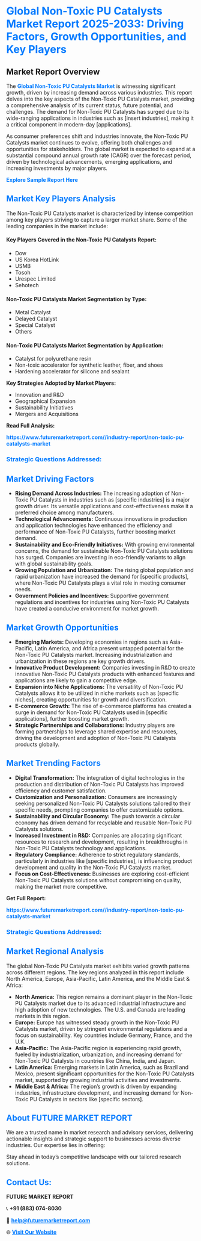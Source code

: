 <h1 style="color: #007BFF;">Global Non-Toxic PU Catalysts Market Report 2025-2033: Driving Factors, Growth Opportunities, and Key Players</h1>

<section id="overview">
<h2>Market Report Overview</h2>
<p>The <a href="https://www.futuremarketreport.com//industry-report/non-toxic-pu-catalysts-market" style="color: #007BFF; text-decoration: none;"><strong>Global Non-Toxic PU Catalysts Market</strong></a> is witnessing significant growth, driven by increasing demand across various industries. This report delves into the key aspects of the Non-Toxic PU Catalysts market, providing a comprehensive analysis of its current status, future potential, and challenges. The demand for Non-Toxic PU Catalysts has surged due to its wide-ranging applications in industries such as [insert industries], making it a critical component in modern-day [applications].</p>
<p>As consumer preferences shift and industries innovate, the Non-Toxic PU Catalysts market continues to evolve, offering both challenges and opportunities for stakeholders. The global market is expected to expand at a substantial compound annual growth rate (CAGR) over the forecast period, driven by technological advancements, emerging applications, and increasing investments by major players.</p>
</section>

<section id="overview">
<p><a href="https://www.futuremarketreport.com//request-sample/reportId=52959" style="color: #007BFF; text-decoration: none;"><strong>Explore Sample Report Here</strong></a></p>
</section>

<section id="key-players">
<h2 style="color: #007BFF;">Market Key Players Analysis</h2>
<p>The Non-Toxic PU Catalysts market is characterized by intense competition among key players striving to capture a larger market share. Some of the leading companies in the market include:</p>
<h4>Key Players Covered in the Non-Toxic PU Catalysts Report:</h4>
<ul><li>Dow</li><li>US Korea HotLink</li><li>USMB</li><li>Tosoh</li><li>Urespec Limited</li><li>Sehotech</li></ul>
<h4>Non-Toxic PU Catalysts Market Segmentation by Type:</h4>
<ul><li>Metal Catalyst</li><li>Delayed Catalyst</li><li>Special Catalyst</li><li>Others</li></ul>

<h4>Non-Toxic PU Catalysts Market Segmentation by Application:</h4>
<ul><li>Catalyst for polyurethane resin</li><li>Non-toxic accelerator for synthetic leather, fiber, and shoes</li><li>Hardening accelerator for silicone and sealant</li></ul>
<p><strong>Key Strategies Adopted by Market Players:</strong></p>
<ul>
<li>Innovation and R&D</li>
<li>Geographical Expansion</li>
<li>Sustainability Initiatives</li>
<li>Mergers and Acquisitions</li>
</ul>
</section>

<section>
<p><strong>Read Full Analysis: </strong></p><a href="https://www.futuremarketreport.com//industry-report/non-toxic-pu-catalysts-market" style="color: #007BFF; text-decoration: none;"><strong>https://www.futuremarketreport.com//industry-report/non-toxic-pu-catalysts-market</strong></a>
<h3 style="color: #007BFF;">Strategic Questions Addressed:</h3>
</section>

<section id="driving-factors">
<h2 style="color: #007BFF;">Market Driving Factors</h2>
<ul>
<li><strong>Rising Demand Across Industries:</strong> The increasing adoption of Non-Toxic PU Catalysts in industries such as [specific industries] is a major growth driver. Its versatile applications and cost-effectiveness make it a preferred choice among manufacturers.</li>
<li><strong>Technological Advancements:</strong> Continuous innovations in production and application technologies have enhanced the efficiency and performance of Non-Toxic PU Catalysts, further boosting market demand.</li>
<li><strong>Sustainability and Eco-Friendly Initiatives:</strong> With growing environmental concerns, the demand for sustainable Non-Toxic PU Catalysts solutions has surged. Companies are investing in eco-friendly variants to align with global sustainability goals.</li>
<li><strong>Growing Population and Urbanization:</strong> The rising global population and rapid urbanization have increased the demand for [specific products], where Non-Toxic PU Catalysts plays a vital role in meeting consumer needs.</li>
<li><strong>Government Policies and Incentives:</strong> Supportive government regulations and incentives for industries using Non-Toxic PU Catalysts have created a conducive environment for market growth.</li>
</ul>
</section>

<section id="growth-opportunities">
<h2 style="color: #007BFF;">Market Growth Opportunities</h2>
<ul>
<li><strong>Emerging Markets:</strong> Developing economies in regions such as Asia-Pacific, Latin America, and Africa present untapped potential for the Non-Toxic PU Catalysts market. Increasing industrialization and urbanization in these regions are key growth drivers.</li>
<li><strong>Innovative Product Development:</strong> Companies investing in R&D to create innovative Non-Toxic PU Catalysts products with enhanced features and applications are likely to gain a competitive edge.</li>
<li><strong>Expansion into Niche Applications:</strong> The versatility of Non-Toxic PU Catalysts allows it to be utilized in niche markets such as [specific niches], creating opportunities for growth and diversification.</li>
<li><strong>E-commerce Growth:</strong> The rise of e-commerce platforms has created a surge in demand for Non-Toxic PU Catalysts used in [specific applications], further boosting market growth.</li>
<li><strong>Strategic Partnerships and Collaborations:</strong> Industry players are forming partnerships to leverage shared expertise and resources, driving the development and adoption of Non-Toxic PU Catalysts products globally.</li>
</ul>
</section>

<section id="trending-factors">
<h2 style="color: #007BFF;">Market Trending Factors</h2>
<ul>
<li><strong>Digital Transformation:</strong> The integration of digital technologies in the production and distribution of Non-Toxic PU Catalysts has improved efficiency and customer satisfaction.</li>
<li><strong>Customization and Personalization:</strong> Consumers are increasingly seeking personalized Non-Toxic PU Catalysts solutions tailored to their specific needs, prompting companies to offer customizable options.</li>
<li><strong>Sustainability and Circular Economy:</strong> The push towards a circular economy has driven demand for recyclable and reusable Non-Toxic PU Catalysts solutions.</li>
<li><strong>Increased Investment in R&D:</strong> Companies are allocating significant resources to research and development, resulting in breakthroughs in Non-Toxic PU Catalysts technology and applications.</li>
<li><strong>Regulatory Compliance:</strong> Adherence to strict regulatory standards, particularly in industries like [specific industries], is influencing product development and quality in the Non-Toxic PU Catalysts market.</li>
<li><strong>Focus on Cost-Effectiveness:</strong> Businesses are exploring cost-efficient Non-Toxic PU Catalysts solutions without compromising on quality, making the market more competitive.</li>
</ul>
</section>

<section>
<p><strong>Get Full Report: </strong></p><a href="https://www.futuremarketreport.com//industry-report/non-toxic-pu-catalysts-market" style="color: #007BFF; text-decoration: none;"><strong>https://www.futuremarketreport.com//industry-report/non-toxic-pu-catalysts-market</strong></a>
<h3 style="color: #007BFF;">Strategic Questions Addressed:</h3>
</section>


<section id="regional-analysis">
<h2 style="color: #007BFF;">Market Regional Analysis</h2>
<p>The global Non-Toxic PU Catalysts market exhibits varied growth patterns across different regions. The key regions analyzed in this report include North America, Europe, Asia-Pacific, Latin America, and the Middle East & Africa:</p>
<ul>
<li><strong>North America:</strong> This region remains a dominant player in the Non-Toxic PU Catalysts market due to its advanced industrial infrastructure and high adoption of new technologies. The U.S. and Canada are leading markets in this region.</li>
<li><strong>Europe:</strong> Europe has witnessed steady growth in the Non-Toxic PU Catalysts market, driven by stringent environmental regulations and a focus on sustainability. Key countries include Germany, France, and the U.K.</li>
<li><strong>Asia-Pacific:</strong> The Asia-Pacific region is experiencing rapid growth, fueled by industrialization, urbanization, and increasing demand for Non-Toxic PU Catalysts in countries like China, India, and Japan.</li>
<li><strong>Latin America:</strong> Emerging markets in Latin America, such as Brazil and Mexico, present significant opportunities for the Non-Toxic PU Catalysts market, supported by growing industrial activities and investments.</li>
<li><strong>Middle East & Africa:</strong> The region’s growth is driven by expanding industries, infrastructure development, and increasing demand for Non-Toxic PU Catalysts in sectors like [specific sectors].</li>
</ul>
</section>

<footer>
<h2 style="color: #007BFF;">About FUTURE MARKET REPORT</h2>
<p>We are a trusted name in market research and advisory services, delivering actionable insights and strategic support to businesses across diverse industries. Our expertise lies in offering:</p>

<p>Stay ahead in today’s competitive landscape with our tailored research solutions.</p>

<h2 style="color: #007BFF;">Contact Us:</h2>
<p><strong>FUTURE MARKET REPORT</strong></p>
<p>📞 <strong>+91 (883) 074-8030</strong></p>
<p>📧 <strong><a href="mailto:help@futuremarketreport.com" style="color: #007BFF;">help@futuremarketreport.com</a></strong></p>
<p>🌐 <strong><a href="https://www.futuremarketreport.com/" style="color: #007BFF;">Visit Our Website</a></strong></p>
</footer>
